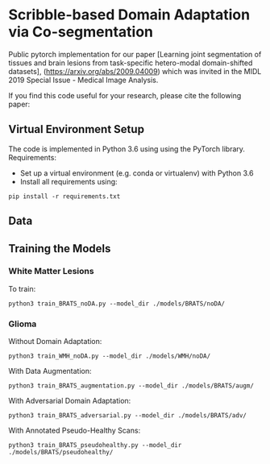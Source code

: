 # Scribble-based Domain Adaptation via Co-segmentation

Public pytorch implementation for our paper [Learning joint segmentation of tissues and brain lesions from task-specific hetero-modal domain-shifted datasets], (https://arxiv.org/abs/2009.04009)
which was invited in the MIDL 2019 Special Issue - Medical Image Analysis. 

If you find this code useful for your research, please cite the following paper:



## Virtual Environment Setup

The code is implemented in Python 3.6 using using the PyTorch library. 
Requirements:

 * Set up a virtual environment (e.g. conda or virtualenv) with Python 3.6
 * Install all requirements using:
  
  ````pip install -r requirements.txt````
  
## Data

## Training the Models

### White Matter Lesions
To train:

```` python3 train_BRATS_noDA.py --model_dir ./models/BRATS/noDA/ ````
### Glioma
Without Domain Adaptation:

```` python3 train_WMH_noDA.py --model_dir ./models/WMH/noDA/ ````

With Data Augmentation:

```` python3 train_BRATS_augmentation.py --model_dir ./models/BRATS/augm/ ````

With Adversarial Domain Adaptation:

```` python3 train_BRATS_adversarial.py --model_dir ./models/BRATS/adv/ ````


With Annotated Pseudo-Healthy Scans:

```` python3 train_BRATS_pseudohealthy.py --model_dir ./models/BRATS/pseudohealthy/ ````

